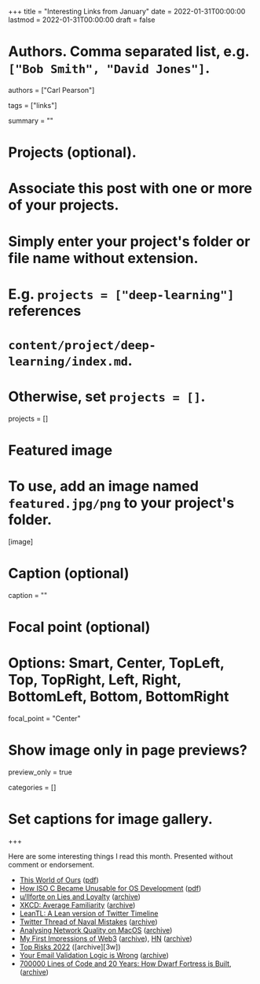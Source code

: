 +++
title = "Interesting Links from January"
date = 2022-01-31T00:00:00
lastmod = 2022-01-31T00:00:00
draft = false

# Authors. Comma separated list, e.g. `["Bob Smith", "David Jones"]`.
authors = ["Carl Pearson"]

tags = ["links"]

summary = ""

# Projects (optional).
#   Associate this post with one or more of your projects.
#   Simply enter your project's folder or file name without extension.
#   E.g. `projects = ["deep-learning"]` references 
#   `content/project/deep-learning/index.md`.
#   Otherwise, set `projects = []`.
projects = []

# Featured image
# To use, add an image named `featured.jpg/png` to your project's folder. 
[image]
  # Caption (optional)
  caption = ""

  # Focal point (optional)
  # Options: Smart, Center, TopLeft, Top, TopRight, Left, Right, BottomLeft, Bottom, BottomRight
  focal_point = "Center"

  # Show image only in page previews?
  preview_only = true


categories = []

# Set captions for image gallery.


+++

Here are some interesting things I read this month.
Presented without comment or endorsement.


* [This World of Ours][11] ([pdf][11w])
* [How ISO C Became Unusable for OS Development][10] ([pdf][10w])
* [u/Ilforte on Lies and Loyalty][9] ([archive][9w])
* [XKCD: Average Familiarity][8] ([archive][8w])
* [LeanTL: A Lean version of Twitter Timeline][7]
* [Twitter Thread of Naval Mistakes][6] ([archive][6w])
* [Analysing Network Quality on MacOS][5] ([archive][5w])
* [My First Impressions of Web3][4] ([archive][4w]),  [HN][4a] ([archive][4aw])
* [Top Risks 2022][3] ([archive][3w])
* [Your Email Validation Logic is Wrong][2] ([archive][2w])
* [700000 Lines of Code and 20 Years: How Dwarf Fortress is Built][1], ([archive][1w])



[1]: https://stackoverflow.blog/2021/12/31/700000-lines-of-code-20-years-and-one-developer-how-dwarf-fortress-is-built/
[1w]: http://web.archive.org/web/20220124134954/https://stackoverflow.blog/2021/12/31/700000-lines-of-code-20-years-and-one-developer-how-dwarf-fortress-is-built/

[2]: https://www.netmeister.org/blog/email.html
[2w]: http://web.archive.org/web/20220124135117/https://www.netmeister.org/blog/email.html

[3]: https://www.eurasiagroup.net/issues/top-risks-2022

[4]: https://moxie.org/2022/01/07/web3-first-impressions.html
[4a]: https://news.ycombinator.com/item?id=29845208
[4w]: http://web.archive.org/web/20220124135418/https://moxie.org/2022/01/07/web3-first-impressions.html
[4aw]: http://web.archive.org/web/20220124135412/https://news.ycombinator.com/item?id=29845208

[5]: https://danpetrov.xyz/macos/2021/11/14/analysing-network-quality-macos.html
[5w]: http://web.archive.org/web/20220124135630/https://danpetrov.xyz/macos/2021/11/14/analysing-network-quality-macos.html

[6]: https://twitter.com/thedreadships/status/1285870278174703617?s=21
[6w]: http://web.archive.org/web/20220124135718/https://twitter.com/thedreadships/status/1285870278174703617?s=21

[7]: http://leantl.com/

[8]: https://xkcd.com/2501/
[8w]: http://web.archive.org/web/20220124135814/https://xkcd.com/2501/

[9]: https://reddit.com/r/TheMotte/comments/s78sjo/_/ht9kfca/?context=1
[9w]: http://web.archive.org/web/20220124135911/https://www.reddit.com/r/TheMotte/comments/s78sjo/_/ht9kfca/?context=1

[10]: https://arxiv.org/pdf/2201.07845.pdf
[10w]: static/pdf/2201.07845.pdf

[11]: https://www.usenix.org/system/files/1401_08-12_mickens.pdf
[11w]: static/pdf/1401_08-12_mickens.pdf